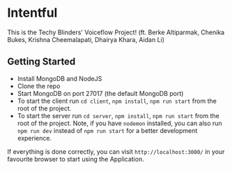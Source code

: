 # Intentful
This is the Techy Blinders' Voiceflow Project! (ft. Berke Altiparmak, Chenika Bukes, Krishna Cheemalapati, Dhairya Khara, Aidan Li)

## Getting Started
- Install MongoDB and NodeJS
- Clone the repo
- Start MongoDB on port 27017 (the default MongoDB port)
- To start the client run `cd client`, `npm install`, `npm run start` from the root of the project.
- To start the server run `cd server`, `npm install`, `npm run start` from the root of the project. Note, if you have `nodemon` installed, you can also run `npm run dev` instead of `npm run start` for a better development experience.

If everything is done correctly, you can visit `http://localhost:3000/` in your favourite browser to start using the Application.
